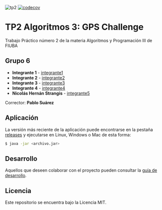 ![tp2](https://github.com/hstrangis/algo3_tp2/actions/workflows/build.yml/badge.svg) [![codecov](https://codecov.io/gh/hstrangis/algo3_tp2/branch/master/graph/badge.svg)](https://codecov.io/gh/hstrangis/algo3_tp2)

# TP2 Algoritmos 3: GPS Challenge  

Trabajo Práctico número 2 de la materia Algoritmos y Programación III de FIUBA

## Grupo 6

* **Integrante 1** - [integrante1](https://github.com/integrante1)
* **Integrante 2** - [integrante2](https://github.com/integrante2)
* **Integrante 3** - [integrante3](https://github.com/integrante3)
* **Integrante 4** - [integrante4](https://github.com/integrante3) 
* **Nicolás Hernán Strangis** - [integrante5](https://github.com/hstrangis)

Corrector: **Pablo Suárez**

## Aplicación

La versión más reciente de la aplicación puede encontrarse en la pestaña [releases](https://github.com/hstrangis/algo3_tp2/releases/latest) y ejecutarse en Linux, Windows o Mac de esta forma:

```bash
$ java -jar <archivo.jar>
```

## Desarrollo

Aquellos que deseen colaborar con el proyecto pueden consultar la [guía de desarrollo](./docs/Desarrollo.md).

## Licencia

Este repositorio se encuentra bajo la Licencia MIT.
